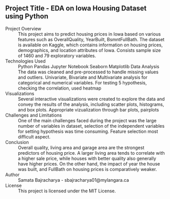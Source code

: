 ## Project Title - EDA on Iowa Housing Dataset using Python 

<dl>
  <dt>Project Overview</dt>
  <dd>This project aims to predict housing prices in Iowa based on various features such as OverallQuality, YearBuilt, BsmntFullBath. The dataset is available on Kaggle, which contains information on housing prices, demographics, and location attributes of Iowa.  Consists sample size of 1460 and 79 exploratory variables.</dd>

  <dt>Technologies Used</dt>
  <dd>Python
Pandas
Jupyter Notebook
Seaborn
Matplotlib
Data Analysis
<br />
The data was cleaned and pre-processed to handle missing values and outliers. Univariate,  Bivariate and Multivariate analysis for categorical and numerical variables. For testing 5 hypothesis, checking the correlation, used heatmap
</dd>

  <dt>Visualizations</dt>
  <dd> Several interactive visualizations were created to explore the data and convey the results of the analysis, including scatter plots, histograms, and box plots. Appropriate vizualization through bar plots, pairplots </dd>

  <dt>Challenges and Limitations</dt>
  <dd>One of the main challenges faced during the project was the large number of variables in dataset, selection of the independent variables for setting hypothesis was time consuming. Feature selection most difficult aspect.</dd>

  <dt>Conclusion</dt>
  <dd>Overall quality, living area and garage area are the strongest predictors of housing price. A larger living area tends to correlate with a higher sale price, while houses with better quality also generally have higher prices. On the other hand, the impact of year the house was built, and FullBath on housing prices is comparatively weaker. 
</dd>

  <dt>Author</dt>
  <dd>Samata Bajracharya - sbajracharya01@mylangara.ca</dd>

  <dt>License</dt>
  <dd>This project is licensed under the MIT License.</dd>
</dl>



